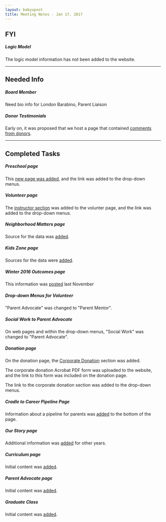 ```yaml
---
layout: babyupost
title: Meeting Notes - Jan 17, 2017
---
```



## FYI

##### Logic Model

The logic model information has not been added to the website.

---



## Needed Info



##### Board Member

Need bio info for London Barabino, Parent Liaison



##### Donor Testimonials

Early on, it was proposed that we host a page that contained [comments from donors](/donor-testimonials).




---


## Completed Tasks


##### Preschool page

This [new page was added](/baby-university-preschool
), and the link was added to the drop-down menus.




##### Volunteer page

The [instructor section](/volunteer#Do-you-like-to-teach) was added to the volunter page, and the link was added to the drop-down menus.




##### Neighborhood Matters page

Source for the data was [added](/why-neighborhoods-matter).





##### Kids Zone page

Sources for the data were [added](/south-toledo-kids-zone).





##### Winter 2016 Outcomes page

This information was [posted](/winter-2016-outcomes) last November





##### Drop-down Menus for Volunteer

"Parent Advocate" was changed to "Parent Mentor".



##### Social Work to Parent Advocate

On web pages and within the drop-down menus, "Social Work" was changed to "Parent Advocate".



##### Donation page

On the donation page, the [Corporate Donation](/donate/#Corporate-Donation) section was added.

The corporate donation Acrobat PDF form was uploaded to the website, and the link to this form was included on the donation page.

The link to the corporate donation section was added to the drop-down menus.



##### Cradle to Career Pipeline Page

Information about a pipeline for parents was [added](/cradle-to-career-pipeline#Pipeline-for-Parents) to the bottom of the page.




##### Our Story page

Additional information was [added](/our-story) for other years.





##### Curriculum page

Initial content was [added](/baby-university-curriculum).


 


##### Parent Advocate page

Initial content was [added](/parent-advocates).





##### Graduate Class

Initial content was [added](/baby-university-graduate-class).


